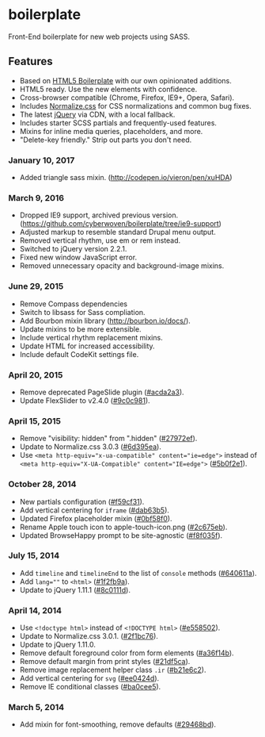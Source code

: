 boilerplate
===========

Front-End boilerplate for new web projects using SASS.

## Features

* Based on [HTML5 Boilerplate](http://html5boilerplate.com) with our own opinionated additions.
* HTML5 ready. Use the new elements with confidence.
* Cross-browser compatible (Chrome, Firefox, IE9+, Opera, Safari).
* Includes [Normalize.css](http://necolas.github.com/normalize.css/) for CSS
  normalizations and common bug fixes.
* The latest [jQuery](http://jquery.com/) via CDN, with a local fallback.
* Includes starter SCSS partials and frequently-used features.
* Mixins for inline media queries, placeholders, and more.
* "Delete-key friendly." Strip out parts you don't need.


### January 10, 2017
* Added triangle sass mixin. (http://codepen.io/vieron/pen/xuHDA)

### March 9, 2016

* Dropped IE9 support, archived previous version. (https://github.com/cyberwoven/boilerplate/tree/ie9-support)
* Adjusted markup to resemble standard Drupal menu output.
* Removed vertical rhythm, use em or rem instead.
* Switched to jQuery version 2.2.1.
* Fixed new window JavaScript error.
* Removed unnecessary opacity and background-image mixins.


### June 29, 2015

* Remove Compass dependencies
* Switch to libsass for Sass compliation.
* Add Bourbon mixin library (http://bourbon.io/docs/).
* Update mixins to be more extensible.
* Include vertical rhythm replacement mixins.
* Update HTML for increased accessibility.
* Include default CodeKit settings file.


### April 20, 2015

* Remove deprecated PageSlide plugin 
  ([#acda2a3](https://github.com/cyberwoven/boilerplate/commit/acda2a34705e2050f41a713525cb55adbef46b07)).
* Update FlexSlider to v2.4.0 
  ([#9c0c981](https://github.com/cyberwoven/boilerplate/commit/9c0c981ad6f0879602f5fec5696366bd108bfa04)).


### April 15, 2015

* Remove "visibility: hidden" from ".hidden" 
  ([#27972ef](https://github.com/cyberwoven/boilerplate/commit/27972efe983502c07924b80229b59cf73a37ffda)).
* Update to Normalize.css 3.0.3 
  ([#6d395ea](https://github.com/cyberwoven/boilerplate/commit/6d395eabd8b2e7db007daff375a3aca35879a390)).
* Use `<meta http-equiv="x-ua-compatible" content="ie=edge">` instead of `<meta http-equiv="X-UA-Compatible" content="IE=edge">`
  ([#5b0f2e1](https://github.com/cyberwoven/boilerplate/commit/5b0f2e167e707c7478d4d6930ea9c3d73b1d8488)).


### October 28, 2014

* New partials configuration
  ([#f59cf31](https://github.com/cyberwoven/boilerplate/commit/f59cf31ae54c2aaf6c0d1eba6cea292c2daa0502)).
* Add vertical centering for `iframe`
  ([#dab63b5](https://github.com/cyberwoven/boilerplate/commit/dab63b5ce50b8261d7bf6fca65b23bb0c6cb65e7)).
* Updated Firefox placeholder mixin
  ([#0bf58f0](https://github.com/cyberwoven/boilerplate/commit/0bf58f0c6e1c7cef77f2413fe0928e3f86674ebc)).
* Rename Apple touch icon to apple-touch-icon.png
  ([#2c675eb](https://github.com/cyberwoven/boilerplate/commit/2c675ebccc63b1d5062390a9d0a6af252382dda1)).
* Updated BrowseHappy prompt to be site-agnostic
  ([#f8f035f](https://github.com/cyberwoven/boilerplate/commit/f8f035fcc8e16ca4c865e50b7e608d2bd781ed84)).

### July 15, 2014

* Add `timeline` and `timelineEnd` to the list of `console` methods
  ([#640611a](https://github.com/cyberwoven/boilerplate/commit/640611a6dd797a4a6e8431511445828ff7ab3805)).
* Add `lang=""` to `<html>`
  ([#1f2fb9a](https://github.com/cyberwoven/boilerplate/commit/1f2fb9a30b8561b5d738099ce9b5f3fd69dcd13f)).
* Update to jQuery 1.11.1
  ([#8c0111d](https://github.com/cyberwoven/boilerplate/commit/8c0111d6cb8bc149f5cd8aa21f61c653cd4af7df)).

### April 14, 2014

* Use `<!doctype html>` instead of `<!DOCTYPE html>`
  ([#e558502](https://github.com/cyberwoven/boilerplate/commit/e55850201f365562abb27642292487b5b30af308)).
* Update to Normalize.css 3.0.1.
  ([#2f1bc76](https://github.com/cyberwoven/boilerplate/commit/2f1bc76ba2244a1d02beb70c989a2111caa83e27)).
* Update to jQuery 1.11.0.
* Remove default foreground color from form elements
  ([#a36f14b](https://github.com/cyberwoven/boilerplate/commit/a36f14bb0feeccc569a4bd607d713eb497271b25)).
* Remove default margin from print styles
  ([#21df5ca](https://github.com/cyberwoven/boilerplate/commit/21df5ca436795b7938940193692973ea82e92f6c)).
* Remove image replacement helper class `.ir`
  ([#b21e6c2](https://github.com/cyberwoven/boilerplate/commit/b21e6c2fc3bd6a653539606b735a17dc6253b1c1)).
* Add vertical centering for `svg`
  ([#ee0424d](https://github.com/cyberwoven/boilerplate/commit/ee0424d36a20fd8f8ff3c254db8f078b129d24fb)).
* Remove IE conditional classes
  ([#ba0cee5](https://github.com/cyberwoven/boilerplate/commit/ba0cee5e70b7378087b991239afb288ae56bd18f)).

### March 5, 2014

* Add mixin for font-smoothing, remove defaults
  ([#29468bd](https://github.com/cyberwoven/boilerplate/commit/29468bde3e088e97792cb44613a942083384f0dd)).
